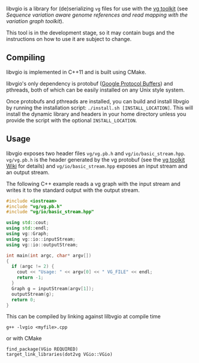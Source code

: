 libvgio is a library for (de)serializing `vg` files for use with the
[vg toolkit](https://github.com/vgteam/vg) (see _Sequence variation aware genome
references and read mapping with the variation graph toolkit_).

This tool is in the development stage, so it may contain bugs and the
instructions on how to use it are subject to change.

## Compiling

libvgio is implemented in C++11 and is built using CMake.

libvgio's only dependency is protobuf
([Google Protocol Buffers](https://developers.google.com/protocol-buffers/)) and
pthreads, both of which can be easily installed on any Unix style system.

Once protobufs and pthreads are installed, you can build and install libvgio
by running the installation script: `./install.sh [INSTALL_LOCATION]`.
This will install the dynamic library and headers in your home directory unless
you provide the script with the optional `INSTALL_LOCATION`.

## Usage

libvgio exposes two header files `vg/vg.pb.h` and
`vg/io/basic_stream.hpp`.
`vg/vg.pb.h` is the header generated by the vg protobuf (see the
[vg toolkit Wiki](https://github.com/vgteam/vg/wiki/File-Formats) for details)
and `vg/io/basic_stream.hpp` exposes an input stream and an output stream.

The following C++ example reads a vg graph with the input stream and writes it
to the standard output with the output stream.

```cpp
#include <iostream>
#include "vg/vg.pb.h"
#include "vg/io/basic_stream.hpp"

using std::cout;
using std::endl;
using vg::Graph;
using vg::io::inputStream;
using vg::io::outputStream;

int main(int argc, char* argv[])
{
  if (argc != 2) {
    cout << "Usage: " << argv[0] << " VG_FILE" << endl;
    return -1;
  }
  Graph g = inputStream(argv[1]);
  outputStream(g);
  return 0;
}
```

This can be compiled by linking against lilbvgio at compile time
```
g++ -lvgio <myfile>.cpp
```
or with CMake
```
find_package(VGio REQUIRED)
target_link_libraries(dot2vg VGio::VGio)
```
